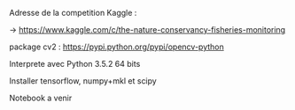 Adresse de la competition Kaggle :

-> https://www.kaggle.com/c/the-nature-conservancy-fisheries-monitoring


package cv2 : https://pypi.python.org/pypi/opencv-python

Interprete avec Python 3.5.2 64 bits

Installer tensorflow, numpy+mkl et scipy


Notebook a venir
